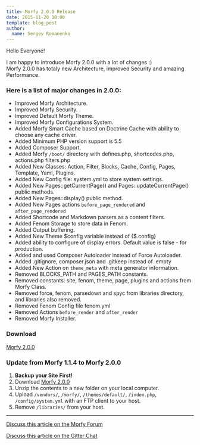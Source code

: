 ```yaml
---
title: Morfy 2.0.0 Release
date: 2015-11-20 18:00
template: blog_post
author:
  name: Sergey Romanenko
---
```


Hello Everyone!

I am happy to introduce Morfy 2.0.0 with a lot of changes :)  
Morfy 2.0.0 has totaly new Architecture, improved Security and amazing Performance.

### Here is a list of major changes in 2.0.0:
* Improved Morfy Architecture.
* Improved Morfy Security.
* Improved Default Morfy Theme.
* Improved Morfy Configurations System.
* Added Morfy Smart Cache based on Doctrine Cache with ability to choose any cache driver.
* Added Minimum PHP version support is 5.5
* Added Composer Support.
* Added Morfy `/boot/` directory with defines.php, shortcodes.php, actions.php filters.php
* Added New Classes: Action, Filter, Blocks, Cache, Config, Pages, Template, Yaml, Plugins.
* Added New Config file: system.yml to store system settings.
* Added New Pages::getCurrentPage() and Pages::updateCurrentPage() public methods.
* Added New Pages::display() public method.
* Added New Pages actions `before_page_rendered` and `after_page_rendered`
* Added Shortcode and Markdown parsers as a content filters.
* Added Fenom Storage to store data in Fenom.
* Added Output buffering.
* Added New Theme $config variable instead of {$.config}
* Added ability to configure of display errors. Default value is false - for production.
* Added and used Composer Autoloader instead of Force Autoloader.
* Added .gitignore, composer.json and .gitkeep instead of .empty
* Added New Action on `theme_meta` with meta generator information.
* Removed BLOCKS_PATH and PAGES_PATH constants.
* Removed constants: site, fenom, theme, page, plugins and actions from Morfy Class.
* Removed force, fenom, parsedown and spyc from libraries directory, and libraries also removed.
* Removed Fenom Config file fenom.yml
* Removed Actions `before_render` and `after_render`
* Removed Morfy Installer.

### Download
[<i class="fa fa-download"></i> Morfy 2.0.0](https://github.com/morfy-cms/morfy/releases/download/v2.0.0/morfy-2.0.0.zip)

### Update from Morfy 1.1.4 to Morfy 2.0.0
1. **Backup your Site First!**
2. Download [Morfy 2.0.0](https://github.com/morfy-cms/morfy/releases/download/v2.0.0/morfy-2.0.0.zip)
3. Unzip the contents to a new folder on your local computer.
4. Upload `/vendors/`, `/morfy/`, `/themes/default/`, `/index.php`, `/config/system.yml` with an FTP client to your host.
5. Remove `/libraries/` from your host.

<hr>

[<i class="fa fa-comments"></i> Discuss this article on the Morfy Forum](http://forum.morfy.org/discussion/39/morfy-2-0-release)

[<i class="fa fa-comments"></i> Discuss this article on the Gitter Chat](https://gitter.im/morfy-cms/morfy)

